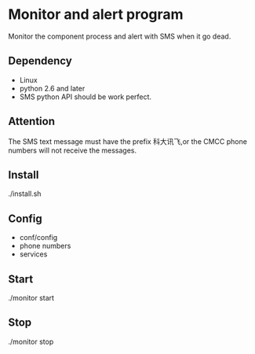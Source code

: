 # Monitor and alert program

Monitor the component process and alert with SMS when it go dead.

## Dependency

*	Linux
*	python 2.6 and later
*	SMS python API should be work perfect.

## Attention

The SMS text message must have the prefix 科大讯飞,or the CMCC phone numbers will not receive the messages.

## Install

./install.sh

## Config

*	conf/config
*	phone numbers
*	services

## Start
./monitor start

## Stop
./monitor stop